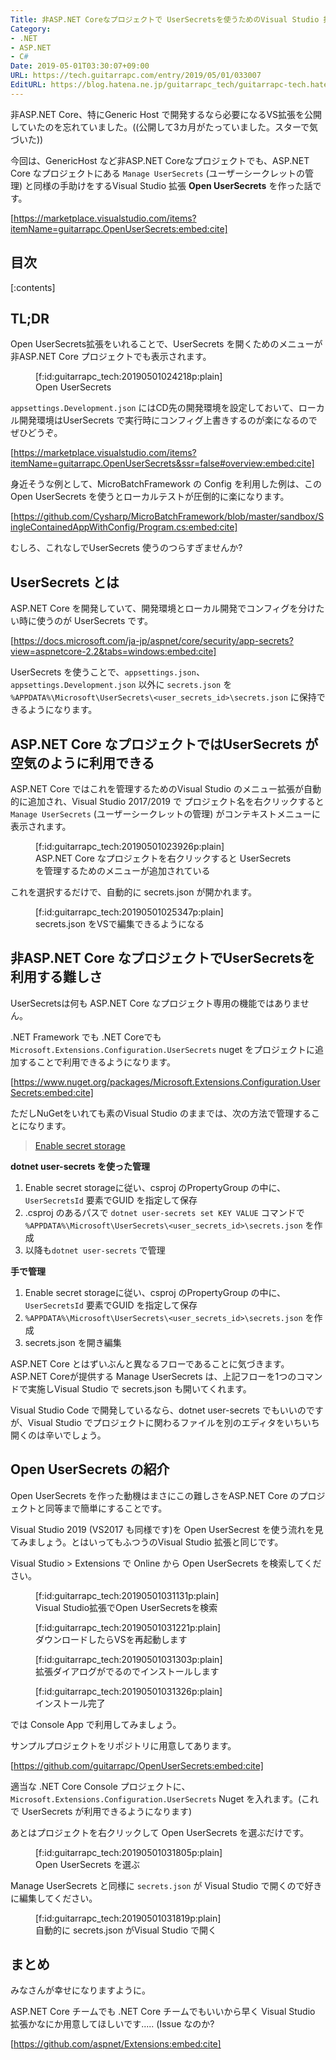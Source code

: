 ```yaml
---
Title: 非ASP.NET Coreなプロジェクトで UserSecretsを使うためのVisual Studio 拡張を作りました
Category:
- .NET
- ASP.NET
- C#
Date: 2019-05-01T03:30:07+09:00
URL: https://tech.guitarrapc.com/entry/2019/05/01/033007
EditURL: https://blog.hatena.ne.jp/guitarrapc_tech/guitarrapc-tech.hatenablog.com/atom/entry/17680117127097409003
---
```


非ASP.NET Core、特にGeneric Host で開発するなら必要になるVS拡張を公開していたのを忘れていました。((公開して3カ月がたっていました。スターで気づいた))

今回は、GenericHost など非ASP.NET Coreなプロジェクトでも、ASP.NET Core なプロジェクトにある `Manage UserSecrets` (ユーザーシークレットの管理) と同様の手助けをするVisual Studio 拡張 **Open UserSecrets** を作った話です。

[https://marketplace.visualstudio.com/items?itemName=guitarrapc.OpenUserSecrets:embed:cite]


## 目次

[:contents]

## TL;DR

Open UserSecrets拡張をいれることで、UserSecrets を開くためのメニューが 非ASP.NET Core プロジェクトでも表示されます。

<figure class="figure-image figure-image-fotolife" title="Open UserSecrets">[f:id:guitarrapc_tech:20190501024218p:plain]<figcaption>Open UserSecrets</figcaption></figure>

`appsettings.Development.json` にはCD先の開発環境を設定しておいて、ローカル開発環境はUserSecrets で実行時にコンフィグ上書きするのが楽になるのでぜひどうぞ。

[https://marketplace.visualstudio.com/items?itemName=guitarrapc.OpenUserSecrets&ssr=false#overview:embed:cite]

身近そうな例として、MicroBatchFramework の Config を利用した例は、この Open UserSecrets を使うとローカルテストが圧倒的に楽になります。

[https://github.com/Cysharp/MicroBatchFramework/blob/master/sandbox/SingleContainedAppWithConfig/Program.cs:embed:cite]

むしろ、これなしでUserSecrets 使うのつらすぎませんか?

## UserSecrets とは

ASP.NET Core を開発していて、開発環境とローカル開発でコンフィグを分けたい時に使うのが UserSecrets です。

[https://docs.microsoft.com/ja-jp/aspnet/core/security/app-secrets?view=aspnetcore-2.2&tabs=windows:embed:cite]

UserSecrets を使うことで、`appsettings.json`、`appsettings.Development.json` 以外に `secrets.json` を `%APPDATA%\Microsoft\UserSecrets\<user_secrets_id>\secrets.json` に保持できるようになります。

## ASP.NET Core なプロジェクトではUserSecrets が空気のように利用できる

ASP.NET Core ではこれを管理するためのVisual Studio のメニュー拡張が自動的に追加され、Visual Studio 2017/2019 で プロジェクト名を右クリックすると `Manage UserSecrets` (ユーザーシークレットの管理) がコンテキストメニューに表示されます。

<figure class="figure-image figure-image-fotolife" title="ASP.NET Core なプロジェクトを右クリックすると UserSecrets を管理するためのメニューが追加されている">[f:id:guitarrapc_tech:20190501023926p:plain]<figcaption>ASP.NET Core なプロジェクトを右クリックすると UserSecrets を管理するためのメニューが追加されている</figcaption></figure>

これを選択するだけで、自動的に secrets.json が開かれます。

<figure class="figure-image figure-image-fotolife" title="secrets.json をVSで編集できるようになる">[f:id:guitarrapc_tech:20190501025347p:plain]<figcaption>secrets.json をVSで編集できるようになる</figcaption></figure>

## 非ASP.NET Core なプロジェクトでUserSecretsを利用する難しさ

UserSecretsは何も ASP.NET Core なプロジェクト専用の機能ではありません。

.NET Framework でも .NET Coreでも `Microsoft.Extensions.Configuration.UserSecrets` nuget をプロジェクトに追加することで利用できるようになります。

[https://www.nuget.org/packages/Microsoft.Extensions.Configuration.UserSecrets:embed:cite]

ただしNuGetをいれても素のVisual Studio のままでは、次の方法で管理することになります。

> [Enable secret storage](https://docs.microsoft.com/en-us/aspnet/core/security/app-secrets?tabs=windows&ranMID=43674&ranEAID=je6NUbpObpQ&view=aspnetcore-2.2#enable-secret-storage)


**dotnet user-secrets を使った管理**

1. Enable secret storageに従い、csproj のPropertyGroup の中に、`UserSecretsId` 要素でGUID を指定して保存
1. .csproj のあるパスで `dotnet user-secrets set KEY VALUE` コマンドで `%APPDATA%\Microsoft\UserSecrets\<user_secrets_id>\secrets.json` を作成
1. 以降も`dotnet user-secrets` で管理

**手で管理**

1. Enable secret storageに従い、csproj のPropertyGroup の中に、`UserSecretsId` 要素でGUID を指定して保存
1.  `%APPDATA%\Microsoft\UserSecrets\<user_secrets_id>\secrets.json` を作成
1. secrets.json を開き編集

ASP.NET Core とはずいぶんと異なるフローであることに気づきます。
ASP.NET Coreが提供する Manage UserSecrets は、上記フローを1つのコマンドで実施しVisual Studio で secrets.json も開いてくれます。

Visual Studio Code で開発しているなら、dotnet user-secrets でもいいのですが、Visual Studio でプロジェクトに関わるファイルを別のエディタをいちいち開くのは辛いでしょう。

## Open UserSecrets の紹介

Open UserSecrets を作った動機はまさにこの難しさをASP.NET Core のプロジェクトと同等まで簡単にすることです。

Visual Studio 2019 (VS2017 も同様です)を Open UserSecrest を使う流れを見てみましょう。とはいってもふつうのVisual Studio 拡張と同じです。

Visual Studio > Extensions で Online から Open UserSecrets を検索してください。

<figure class="figure-image figure-image-fotolife" title="Visual Studio拡張でOpen UserSecretsを検索">[f:id:guitarrapc_tech:20190501031131p:plain]<figcaption>Visual Studio拡張でOpen UserSecretsを検索</figcaption></figure>

<figure class="figure-image figure-image-fotolife" title="ダウンロードしたらVSを再起動します">[f:id:guitarrapc_tech:20190501031221p:plain]<figcaption>ダウンロードしたらVSを再起動します</figcaption></figure>

<figure class="figure-image figure-image-fotolife" title="拡張ダイアログがでるのでインストールします">[f:id:guitarrapc_tech:20190501031303p:plain]<figcaption>拡張ダイアログがでるのでインストールします</figcaption></figure>

<figure class="figure-image figure-image-fotolife" title="インストール完了">[f:id:guitarrapc_tech:20190501031326p:plain]<figcaption>インストール完了</figcaption></figure>

では Console App で利用してみましょう。

サンプルプロジェクトをリポジトリに用意してあります。

[https://github.com/guitarrapc/OpenUserSecrets:embed:cite]

適当な .NET Core Console プロジェクトに、`Microsoft.Extensions.Configuration.UserSecrets` Nuget を入れます。(これで UserSecrets が利用できるようになります)

あとはプロジェクトを右クリックして Open UserSecrets を選ぶだけです。

<figure class="figure-image figure-image-fotolife" title="Open UserSecrets を選ぶ">[f:id:guitarrapc_tech:20190501031805p:plain]<figcaption>Open UserSecrets を選ぶ</figcaption></figure>

Manage UserSecrets と同様に `secrets.json` が Visual Studio で開くので好きに編集してください。

<figure class="figure-image figure-image-fotolife" title="自動的に secrets.json がVisual Studio で開く">[f:id:guitarrapc_tech:20190501031819p:plain]<figcaption>自動的に secrets.json がVisual Studio で開く</figcaption></figure>

## まとめ

みなさんが幸せになりますように。

ASP.NET Core チームでも .NET Core チームでもいいから早く Visual Studio 拡張かなにか用意してほしいです..... (Issue なのか?


[https://github.com/aspnet/Extensions:embed:cite]

